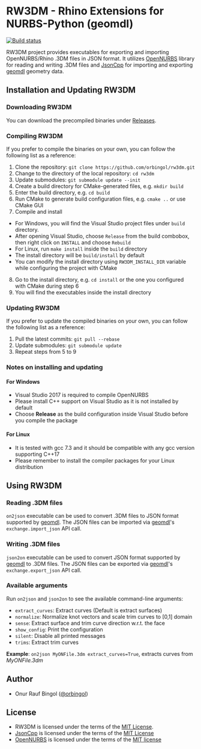 # RW3DM - Rhino Extensions for NURBS-Python (geomdl)

[![Build status](https://ci.appveyor.com/api/projects/status/gdawoy927oeex1dj?svg=true)](https://ci.appveyor.com/project/orbingol/rw3dm)

RW3DM project provides executables for exporting and importing OpenNURBS/Rhino .3DM files in JSON format.
It utilizes [OpenNURBS](https://github.com/mcneel/opennurbs) library for reading and writing .3DM files
and [JsonCpp](https://github.com/open-source-parsers/jsoncpp) for importing and exporting
[geomdl](https://github.com/orbingol/NURBS-Python) geometry data.

## Installation and Updating RW3DM

### Downloading RW3DM

You can download the precompiled binaries under [Releases](https://github.com/orbingol/rw3dm/releases).

### Compiling RW3DM

If you prefer to compile the binaries on your own, you can follow the following list as a reference:

1. Clone the repository: `git clone https://github.com/orbingol/rw3dm.git`
2. Change to the directory of the local repository: `cd rw3dm`
3. Update submodules: `git submodule update --init`
4. Create a build directory for CMake-generated files, e.g. `mkdir build`
5. Enter the build directory, e.g. `cd build`
6. Run CMake to generate build configuration files, e.g. `cmake ..` or use CMake GUI
7. Compile and install
 * For Windows, you will find the Visual Studio project files under `build` directory.
 * After opening Visual Studio, choose `Release` from the build combobox, then right click on `INSTALL` and choose `Rebuild`
 * For Linux, run `make install` inside the `build` directory
 * The install directory will be `build/install` by default
 * You can modify the install directory using `RW3DM_INSTALL_DIR` variable while configuring the project with CMake
8. Go to the install directory, e.g. `cd install` or the one you configured with CMake during step 6
9. You will find the executables inside the install directory

### Updating RW3DM

If you prefer to update the compiled binaries on your own, you can follow the following list as a reference:

1. Pull the latest commits: `git pull --rebase`
2. Update submodules: `git submodule update`
3. Repeat steps from 5 to 9

### Notes on installing and updating

#### For Windows

* Visual Studio 2017 is required to compile OpenNURBS
* Please install C++ support on Visual Studio as it is not installed by default
* Choose **Release** as the build configuration inside Visual Studio before you compile the package

#### For Linux

* It is tested with gcc 7.3 and it should be compatible with any gcc version supporting C++17
* Please remember to install the compiler packages for your Linux distribution

## Using RW3DM

### Reading .3DM files

`on2json` executable can be used to convert .3DM files to JSON format supported by [geomdl](https://github.com/orbingol/NURBS-Python).
The JSON files can be imported via [geomdl](https://github.com/orbingol/NURBS-Python)'s `exchange.import_json` API call.

### Writing .3DM files

`json2on` executable can be used to convert JSON format supported by [geomdl](https://github.com/orbingol/NURBS-Python) to .3DM files.
The JSON files can be exported via [geomdl](https://github.com/orbingol/NURBS-Python)'s `exchange.export_json` API call.

### Available arguments

Run `on2json` and `json2on` to see the available command-line arguments:

* `extract_curves`: Extract curves (Default is extract surfaces)
* `normalize`: Normalize knot vectors and scale trim curves to [0,1] domain
* `sense`: Extract surface and trim curve direction w.r.t. the face
* `show_config`: Print the configuration
* `silent`: Disable all printed messages
* `trims`: Extract trim curves

**Example**: `on2json MyONFile.3dm extract_curves=True`, extracts curves from *MyONFile.3dm*

## Author

* Onur Rauf Bingol ([@orbingol](https://github.com/orbingol))

## License

* RW3DM is licensed under the terms of the [MIT License](LICENSE).
* [JsonCpp](https://github.com/open-source-parsers/jsoncpp) is licensed under the terms of the [MIT License](https://github.com/open-source-parsers/jsoncpp/blob/master/LICENSE)
* [OpenNURBS](https://github.com/mcneel/opennurbs) is licensed under the terms of the [MIT license](https://www.rhino3d.com/opennurbs)
